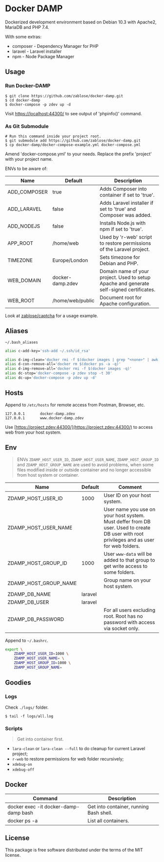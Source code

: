 # Docker DAMP

Dockerized development environment based on Debian 10.3 with Apache2, MariaDB and PHP 7.4.

With some extras:
* composer - Dependency Manager for PHP
* laravel - Laravel installer
* npm - Node Package Manager

## Usage

### Run Docker-DAMP

    $ git clone https://github.com/zablose/docker-damp.git
    $ cd docker-damp
    $ docker-compose -p zdev up -d

Visit [https://localhost:44300/](https://localhost:44300/) to see output of 'phpinfo()' command.

### As Git Submodule

    # Run this command inside your project root.
    $ git submodule add https://github.com/zablose/docker-damp.git
    $ cp docker-damp/docker-compose-example.yml docker-compose.yml

Amend 'docker-compose.yml' to your needs.
Replace the prefix 'project' with your project name.

ENVs to be aware of:

| Name | Default | Description |
| --- | --- | --- |
| ADD_COMPOSER | true | Adds Composer into container if set to 'true'. |
| ADD_LARAVEL | false | Adds Laravel installer if set to 'true' and Composer was added. |
| ADD_NODEJS | false | Installs Node.js with npm if set to 'true'. |
| APP_ROOT | /home/web | Used by 'r-web' script to restore permissions of the Laravel project. |
| TIMEZONE | Europe/London | Sets timezone for Debian and PHP. |
| WEB_DOMAIN | docker-damp.zdev | Domain name of your project. Used to setup Apache and generate self-signed certificates. |
| WEB_ROOT | /home/web/public | Document root for Apache configuration. |

Look at [zablose/captcha](https://github.com/zablose/captcha) for a usage example.

## Aliases

`~/.bash_aliases`

```bash
alias c-add-key='ssh-add ~/.ssh/id_rsa'

alias d-img-clean='docker rmi -f $(docker images | grep "<none>" | awk "{print \$3}")'
alias d-con-remove-all='docker rm $(docker ps -a -q)'
alias d-img-remove-all='docker rmi -f $(docker images -q)'
alias dc-stop='docker-compose -p zdev stop -t 30'
alias dc-up='docker-compose -p zdev up -d'
```

## Hosts

Append to `/etc/hosts` for remote access from Postman, Browser, etc.

```
127.0.0.1       docker-damp.zdev
127.0.0.1       www.docker-damp.zdev
```

Use [https://project.zdev:44300/](https://project.zdev:44300/) to access web from your host system.

## Env

> ENVs `ZDAMP_HOST_USER_ID`, `ZDAMP_HOST_USER_NAME`, `ZDAMP_HOST_GROUP_ID` and `ZDAMP_HOST_GROUP_NAME` are used to avoid
> problems, when some files modified inside or outside container and no longer accessible from host system or container.

| Name | Default | Comment |
| --- | --- | --- |
| ZDAMP_HOST_USER_ID | 1000 | User ID on your host system. |
| ZDAMP_HOST_USER_NAME |  | User name you use on your host system. Must deffer from DB user. Used to create DB user with root privileges and as user for web folders. |
| ZDAMP_HOST_GROUP_ID | 1000 | User `www-data` will be added to that group to get write access to some folders. |
| ZDAMP_HOST_GROUP_NAME |  | Group name on your host system. |
| ZDAMP_DB_NAME | laravel |  |
| ZDAMP_DB_USER | laravel |  |
| ZDAMP_DB_PASSWORD |  | For all users excluding root. Root has no password with access via socket only. |

Append to `~/.bashrc`.

```bash
export \
    ZDAMP_HOST_USER_ID=1000 \
    ZDAMP_HOST_USER_NAME= \
    ZDAMP_HOST_GROUP_ID=1000 \
    ZDAMP_HOST_GROUP_NAME=
```

## Goodies

### Logs

Check `./logs/` folder.

    $ tail -f logs/all.log

### Scripts

> Get into container first.

* `lara-clean` or `lara-clean --full` to do cleanup for current Laravel project;
* `r-web` to restore permissions for web folder recursively;
* `xdebug-on`
* `xdebug-off`

## Docker

| Command | Description |
| --- | --- |
| docker exec -it docker-damp-damp bash | Get into container, running Bash shell. |
| docker ps -a | List all containers. |

## License

This package is free software distributed under the terms of the MIT license.
